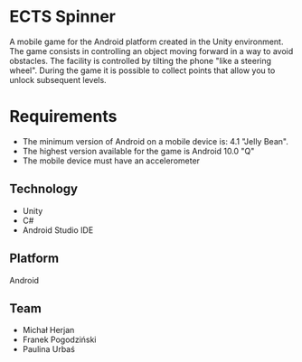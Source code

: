 # ECTS Spinner
A mobile game for the Android platform created in the Unity environment. The game consists in controlling an object moving forward in a way to avoid obstacles. The facility is controlled by tilting the phone "like a steering wheel". During the game it is possible to collect points that allow you to unlock subsequent levels.

# Requirements
- The minimum version of Android on a mobile device is: 4.1 "Jelly Bean". 
- The highest version available for the game is Android 10.0 "Q"
- The mobile device must have an accelerometer

## Technology 
 - Unity
 - C#
 - Android Studio IDE
 
 ## Platform 
 Android 
 
 ## Team
 - Michał Herjan
 - Franek Pogodziński
 - Paulina Urbaś
